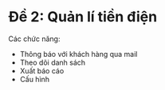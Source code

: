 # Đề 2: Quản lí tiền điện
Các chức năng:
+ Thông báo với khách hàng qua mail
+ Theo dõi danh sách
+ Xuất báo cáo
+ Cấu hình
